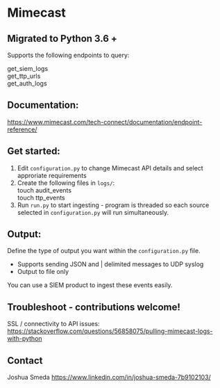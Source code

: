# Mimecast

## Migrated to Python 3.6 +

Supports the following endpoints to query:

get_siem_logs <br>
get_ttp_urls <br>
get_auth_logs <br>

## Documentation:

https://www.mimecast.com/tech-connect/documentation/endpoint-reference/

## Get started:
1. Edit `configuration.py` to change Mimecast API details and select approriate requirements <br>
2. Create the following files in `logs/`: <br>
   touch audit_events <br>
   touch ttp_events <br>
3. Run `run.py` to start ingesting - program is threaded so each source selected in `configuration.py` will run simultaneously.

## Output:

Define the type of output you want within the `configuration.py` file.

* Supports sending JSON and | delimited messages to UDP syslog
* Output to file only

You can use a SIEM product to ingest these events easily.

## Troubleshoot - contributions welcome!

SSL / connectivity to API issues: https://stackoverflow.com/questions/56858075/pulling-mimecast-logs-with-python

## Contact

Joshua Smeda
https://www.linkedin.com/in/joshua-smeda-7b9102103/
